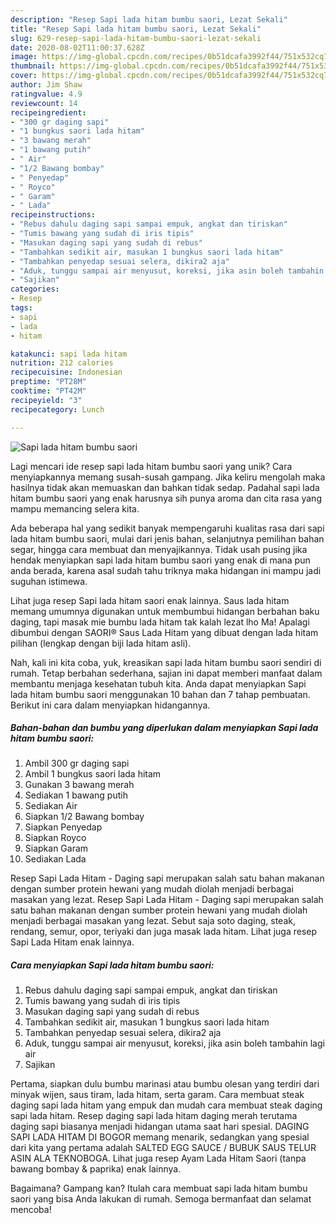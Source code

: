 ```yaml
---
description: "Resep Sapi lada hitam bumbu saori, Lezat Sekali"
title: "Resep Sapi lada hitam bumbu saori, Lezat Sekali"
slug: 629-resep-sapi-lada-hitam-bumbu-saori-lezat-sekali
date: 2020-08-02T11:00:37.628Z
image: https://img-global.cpcdn.com/recipes/0b51dcafa3992f44/751x532cq70/sapi-lada-hitam-bumbu-saori-foto-resep-utama.jpg
thumbnail: https://img-global.cpcdn.com/recipes/0b51dcafa3992f44/751x532cq70/sapi-lada-hitam-bumbu-saori-foto-resep-utama.jpg
cover: https://img-global.cpcdn.com/recipes/0b51dcafa3992f44/751x532cq70/sapi-lada-hitam-bumbu-saori-foto-resep-utama.jpg
author: Jim Shaw
ratingvalue: 4.9
reviewcount: 14
recipeingredient:
- "300 gr daging sapi"
- "1 bungkus saori lada hitam"
- "3 bawang merah"
- "1 bawang putih"
- " Air"
- "1/2 Bawang bombay"
- " Penyedap"
- " Royco"
- " Garam"
- " Lada"
recipeinstructions:
- "Rebus dahulu daging sapi sampai empuk, angkat dan tiriskan"
- "Tumis bawang yang sudah di iris tipis"
- "Masukan daging sapi yang sudah di rebus"
- "Tambahkan sedikit air, masukan 1 bungkus saori lada hitam"
- "Tambahkan penyedap sesuai selera, dikira2 aja"
- "Aduk, tunggu sampai air menyusut, koreksi, jika asin boleh tambahin lagi air"
- "Sajikan"
categories:
- Resep
tags:
- sapi
- lada
- hitam

katakunci: sapi lada hitam 
nutrition: 212 calories
recipecuisine: Indonesian
preptime: "PT28M"
cooktime: "PT42M"
recipeyield: "3"
recipecategory: Lunch

---
```



![Sapi lada hitam bumbu saori](https://img-global.cpcdn.com/recipes/0b51dcafa3992f44/751x532cq70/sapi-lada-hitam-bumbu-saori-foto-resep-utama.jpg)

Lagi mencari ide resep sapi lada hitam bumbu saori yang unik? Cara menyiapkannya memang susah-susah gampang. Jika keliru mengolah maka hasilnya tidak akan memuaskan dan bahkan tidak sedap. Padahal sapi lada hitam bumbu saori yang enak harusnya sih punya aroma dan cita rasa yang mampu memancing selera kita.

Ada beberapa hal yang sedikit banyak mempengaruhi kualitas rasa dari sapi lada hitam bumbu saori, mulai dari jenis bahan, selanjutnya pemilihan bahan segar, hingga cara membuat dan menyajikannya. Tidak usah pusing jika hendak menyiapkan sapi lada hitam bumbu saori yang enak di mana pun anda berada, karena asal sudah tahu triknya maka hidangan ini mampu jadi suguhan istimewa.

Lihat juga resep Sapi lada hitam saori enak lainnya. Saus lada hitam memang umumnya digunakan untuk membumbui hidangan berbahan baku daging, tapi masak mie bumbu lada hitam tak kalah lezat lho Ma! Apalagi dibumbui dengan SAORI® Saus Lada Hitam yang dibuat dengan lada hitam pilihan (lengkap dengan biji lada hitam asli).


Nah, kali ini kita coba, yuk, kreasikan sapi lada hitam bumbu saori sendiri di rumah. Tetap berbahan sederhana, sajian ini dapat memberi manfaat dalam membantu menjaga kesehatan tubuh kita. Anda dapat menyiapkan Sapi lada hitam bumbu saori menggunakan 10 bahan dan 7 tahap pembuatan. Berikut ini cara dalam menyiapkan hidangannya.

<!--inarticleads1-->

##### Bahan-bahan dan bumbu yang diperlukan dalam menyiapkan Sapi lada hitam bumbu saori:

1. Ambil 300 gr daging sapi
1. Ambil 1 bungkus saori lada hitam
1. Gunakan 3 bawang merah
1. Sediakan 1 bawang putih
1. Sediakan  Air
1. Siapkan 1/2 Bawang bombay
1. Siapkan  Penyedap
1. Siapkan  Royco
1. Siapkan  Garam
1. Sediakan  Lada


Resep Sapi Lada Hitam - Daging sapi merupakan salah satu bahan makanan dengan sumber protein hewani yang mudah diolah menjadi berbagai masakan yang lezat. Resep Sapi Lada Hitam - Daging sapi merupakan salah satu bahan makanan dengan sumber protein hewani yang mudah diolah menjadi berbagai masakan yang lezat. Sebut saja soto daging, steak, rendang, semur, opor, teriyaki dan juga masak lada hitam. Lihat juga resep Sapi Lada Hitam enak lainnya. 

<!--inarticleads2-->

##### Cara menyiapkan Sapi lada hitam bumbu saori:

1. Rebus dahulu daging sapi sampai empuk, angkat dan tiriskan
1. Tumis bawang yang sudah di iris tipis
1. Masukan daging sapi yang sudah di rebus
1. Tambahkan sedikit air, masukan 1 bungkus saori lada hitam
1. Tambahkan penyedap sesuai selera, dikira2 aja
1. Aduk, tunggu sampai air menyusut, koreksi, jika asin boleh tambahin lagi air
1. Sajikan


Pertama, siapkan dulu bumbu marinasi atau bumbu olesan yang terdiri dari minyak wijen, saus tiram, lada hitam, serta garam. Cara membuat steak daging sapi lada hitam yang empuk dan mudah cara membuat steak daging sapi lada hitam. Resep daging sapi lada hitam daging merah terutama daging sapi biasanya menjadi hidangan utama saat hari spesial. DAGING SAPI LADA HITAM DI BOGOR memang menarik, sedangkan yang spesial dari kita yang pertama adalah SALTED EGG SAUCE / BUBUK SAUS TELUR ASIN ALA TEKNOBOGA. Lihat juga resep Ayam Lada Hitam Saori (tanpa bawang bombay &amp; paprika) enak lainnya. 

Bagaimana? Gampang kan? Itulah cara membuat sapi lada hitam bumbu saori yang bisa Anda lakukan di rumah. Semoga bermanfaat dan selamat mencoba!
